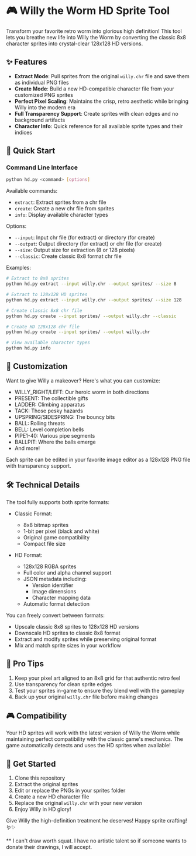 # 🎮 Willy the Worm HD Sprite Tool

Transform your favorite retro worm into glorious high definition! This tool lets you breathe new life into Willy the Worm by converting the classic 8x8 character sprites into crystal-clear 128x128 HD versions.

## ✨ Features

- **Extract Mode**: Pull sprites from the original `willy.chr` file and save them as individual PNG files
- **Create Mode**: Build a new HD-compatible character file from your customized PNG sprites
- **Perfect Pixel Scaling**: Maintains the crisp, retro aesthetic while bringing Willy into the modern era
- **Full Transparency Support**: Create sprites with clean edges and no background artifacts
- **Character Info**: Quick reference for all available sprite types and their indices

## 🎯 Quick Start

### Command Line Interface

```bash
python hd.py <command> [options]
```

Available commands:
- `extract`: Extract sprites from a chr file
- `create`: Create a new chr file from sprites
- `info`: Display available character types

Options:
- `--input`: Input chr file (for extract) or directory (for create)
- `--output`: Output directory (for extract) or chr file (for create)
- `--size`: Output size for extraction (8 or 128 pixels)
- `--classic`: Create classic 8x8 format chr file

Examples:

```bash
# Extract to 8x8 sprites
python hd.py extract --input willy.chr --output sprites/ --size 8

# Extract to 128x128 HD sprites
python hd.py extract --input willy.chr --output sprites/ --size 128

# Create classic 8x8 chr file
python hd.py create --input sprites/ --output willy.chr --classic

# Create HD 128x128 chr file
python hd.py create --input sprites/ --output willy.chr

# View available character types
python hd.py info
```

## 🎨 Customization

Want to give Willy a makeover? Here's what you can customize:

- WILLY_RIGHT/LEFT: Our heroic worm in both directions
- PRESENT: The collectible gifts
- LADDER: Climbing apparatus
- TACK: Those pesky hazards
- UPSPRING/SIDESPRING: The bouncy bits
- BALL: Rolling threats
- BELL: Level completion bells
- PIPE1-40: Various pipe segments
- BALLPIT: Where the balls emerge
- And more!

Each sprite can be edited in your favorite image editor as a 128x128 PNG file with transparency support.

## 🛠️ Technical Details

The tool fully supports both sprite formats:
- Classic Format:
  - 8x8 bitmap sprites
  - 1-bit per pixel (black and white)
  - Original game compatibility
  - Compact file size

- HD Format:
  - 128x128 RGBA sprites
  - Full color and alpha channel support
  - JSON metadata including:
    - Version identifier
    - Image dimensions
    - Character mapping data
  - Automatic format detection

You can freely convert between formats:
- Upscale classic 8x8 sprites to 128x128 HD versions
- Downscale HD sprites to classic 8x8 format
- Extract and modify sprites while preserving original format
- Mix and match sprite sizes in your workflow

## 🌟 Pro Tips

1. Keep your pixel art aligned to an 8x8 grid for that authentic retro feel
2. Use transparency for clean sprite edges
3. Test your sprites in-game to ensure they blend well with the gameplay
4. Back up your original `willy.chr` file before making changes

## 🎮 Compatibility

Your HD sprites will work with the latest version of Willy the Worm while maintaining perfect compatibility with the classic game's mechanics. The game automatically detects and uses the HD sprites when available!

## 🚀 Get Started

1. Clone this repository
2. Extract the original sprites
3. Edit or replace the PNGs in your sprites folder
4. Create a new HD character file
5. Replace the original `willy.chr` with your new version
6. Enjoy Willy in HD glory!

Give Willy the high-definition treatment he deserves! Happy sprite crafting! 🪱✨


** I can't draw worth squat.  I have no artistic talent so if someone wants to donate their drawings, I will accept.


